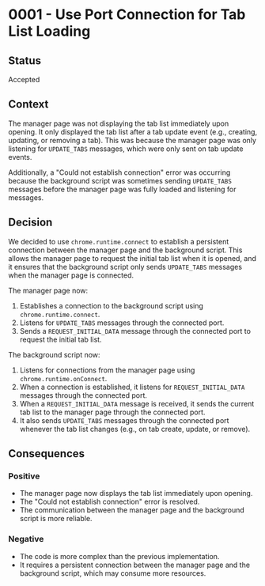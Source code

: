 # 0001 - Use Port Connection for Tab List Loading

## Status

Accepted

## Context

The manager page was not displaying the tab list immediately upon opening. It only displayed the tab list after a tab update event (e.g., creating, updating, or removing a tab). This was because the manager page was only listening for `UPDATE_TABS` messages, which were only sent on tab update events.

Additionally, a "Could not establish connection" error was occurring because the background script was sometimes sending `UPDATE_TABS` messages before the manager page was fully loaded and listening for messages.

## Decision

We decided to use `chrome.runtime.connect` to establish a persistent connection between the manager page and the background script. This allows the manager page to request the initial tab list when it is opened, and it ensures that the background script only sends `UPDATE_TABS` messages when the manager page is connected.

The manager page now:

1.  Establishes a connection to the background script using `chrome.runtime.connect`.
2.  Listens for `UPDATE_TABS` messages through the connected port.
3.  Sends a `REQUEST_INITIAL_DATA` message through the connected port to request the initial tab list.

The background script now:

1.  Listens for connections from the manager page using `chrome.runtime.onConnect`.
2.  When a connection is established, it listens for `REQUEST_INITIAL_DATA` messages through the connected port.
3.  When a `REQUEST_INITIAL_DATA` message is received, it sends the current tab list to the manager page through the connected port.
4.  It also sends `UPDATE_TABS` messages through the connected port whenever the tab list changes (e.g., on tab create, update, or remove).

## Consequences

### Positive

- The manager page now displays the tab list immediately upon opening.
- The "Could not establish connection" error is resolved.
- The communication between the manager page and the background script is more reliable.

### Negative

- The code is more complex than the previous implementation.
- It requires a persistent connection between the manager page and the background script, which may consume more resources.
